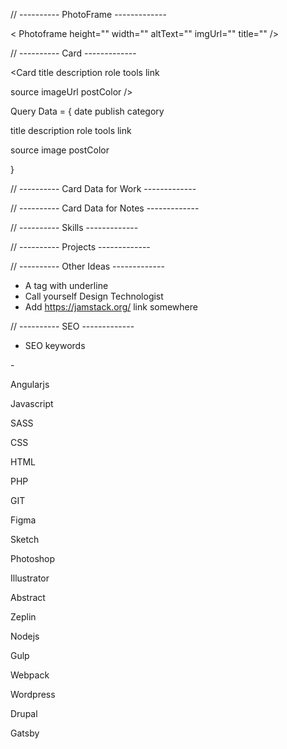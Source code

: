 // ---------- PhotoFrame -------------

< Photoframe 
  height=""
  width=""
  altText=""
  imgUrl=""
  title=""
/>

// ---------- Card -------------

<Card 
  title
  description
  role
  tools
  link

  source
  imageUrl
  postColor
/>



Query Data = {
  date
  publish
  category

  title
  description
  role
  tools
  link

  source
  image
  postColor

}

// ---------- Card Data for Work -------------

// ---------- Card Data for Notes -------------

// ---------- Skills -------------

// ---------- Projects -------------

// ---------- Other Ideas -------------

- A tag with underline
- Call yourself Design Technologist
- Add https://jamstack.org/ link somewhere

// ---------- SEO -------------

- SEO keywords

-<div className="tags"> 
<Tags taglist="React"></Tags>
<p>Angularjs</p>
<p>Javascript</p>
<p>SASS</p>
<p>CSS</p>
<p>HTML</p>
<p>PHP</p>
<p>GIT</p>
<p>Figma</p>
<p>Sketch</p>
<p>Photoshop</p>
<p>Illustrator</p>
<p>Abstract</p>
<p>Zeplin</p>
<p>Nodejs</p>
<p>Gulp</p>
<p>Webpack</p>
<p>Wordpress</p>
<p>Drupal</p>
<p>Gatsby</p>
</div>
</div>
